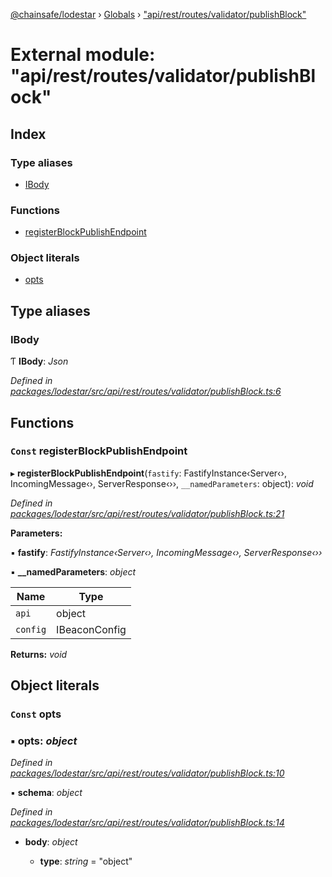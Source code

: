 [@chainsafe/lodestar](../README.md) › [Globals](../globals.md) › ["api/rest/routes/validator/publishBlock"](_api_rest_routes_validator_publishblock_.md)

# External module: "api/rest/routes/validator/publishBlock"

## Index

### Type aliases

* [IBody](_api_rest_routes_validator_publishblock_.md#ibody)

### Functions

* [registerBlockPublishEndpoint](_api_rest_routes_validator_publishblock_.md#const-registerblockpublishendpoint)

### Object literals

* [opts](_api_rest_routes_validator_publishblock_.md#const-opts)

## Type aliases

###  IBody

Ƭ **IBody**: *Json*

*Defined in [packages/lodestar/src/api/rest/routes/validator/publishBlock.ts:6](https://github.com/ChainSafe/lodestar/blob/a092bb827/packages/lodestar/src/api/rest/routes/validator/publishBlock.ts#L6)*

## Functions

### `Const` registerBlockPublishEndpoint

▸ **registerBlockPublishEndpoint**(`fastify`: FastifyInstance‹Server‹›, IncomingMessage‹›, ServerResponse‹››, `__namedParameters`: object): *void*

*Defined in [packages/lodestar/src/api/rest/routes/validator/publishBlock.ts:21](https://github.com/ChainSafe/lodestar/blob/a092bb827/packages/lodestar/src/api/rest/routes/validator/publishBlock.ts#L21)*

**Parameters:**

▪ **fastify**: *FastifyInstance‹Server‹›, IncomingMessage‹›, ServerResponse‹››*

▪ **__namedParameters**: *object*

Name | Type |
------ | ------ |
`api` | object |
`config` | IBeaconConfig |

**Returns:** *void*

## Object literals

### `Const` opts

### ▪ **opts**: *object*

*Defined in [packages/lodestar/src/api/rest/routes/validator/publishBlock.ts:10](https://github.com/ChainSafe/lodestar/blob/a092bb827/packages/lodestar/src/api/rest/routes/validator/publishBlock.ts#L10)*

▪ **schema**: *object*

*Defined in [packages/lodestar/src/api/rest/routes/validator/publishBlock.ts:14](https://github.com/ChainSafe/lodestar/blob/a092bb827/packages/lodestar/src/api/rest/routes/validator/publishBlock.ts#L14)*

* **body**: *object*

  * **type**: *string* = "object"
